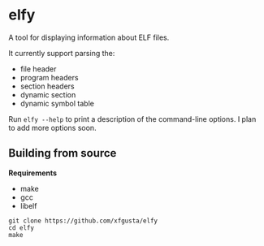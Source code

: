 # elfy

A tool for displaying information about ELF files.

It currently support parsing the:

+ file header
+ program headers
+ section headers
+ dynamic section
+ dynamic symbol table

Run `elfy --help` to print a description of the command-line options. I plan to add more options soon.

## Building from source

**Requirements**

+ make
+ gcc
+ libelf

```ansi
git clone https://github.com/xfgusta/elfy
cd elfy
make
```
